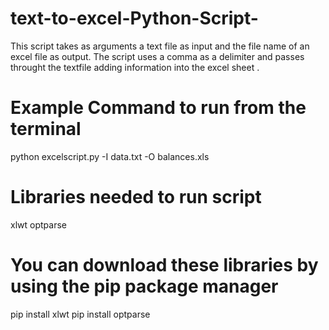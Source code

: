 # text-to-excel-Python-Script-
This script takes as arguments a text file as input and the file name of an excel file as output. The script uses a comma as a delimiter and passes throught the textfile adding information into the excel sheet .
 
# Example Command to run from the terminal 

python excelscript.py -I data.txt -O balances.xls

# Libraries needed to run script

xlwt
optparse

# You can download these libraries by using the pip package manager

pip install xlwt
pip install optparse

